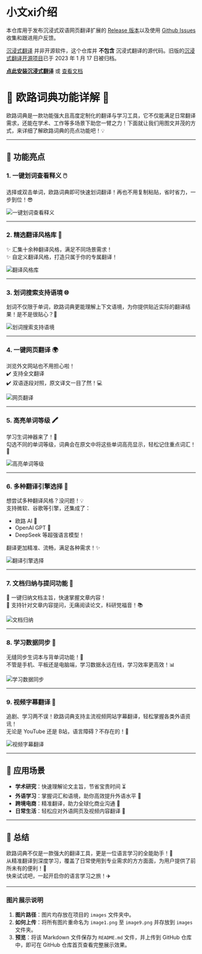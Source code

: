 # 小文xi介绍

本仓库用于发布沉浸式双语网页翻译扩展的 [Release 版本](https://github.com/immersive-translate/immersive-translate/releases)以及使用 [Github Issues](https://github.com/immersive-translate/immersive-translate/issues)收集和跟进用户反馈。


[沉浸式翻译](https://immersivetranslate.com/) 并非开源软件，这个仓库并 **不包含** 沉浸式翻译的源代码。旧版的[沉浸式翻译开源项目](https://github.com/immersive-translate/old-immersive-translate)已于 2023 年 1 月 17 日被归档。


[**点此安装沉浸式翻译**](https://immersivetranslate.com/docs/installation/) 或 [查看文档](https://immersivetranslate.com/docs/)


# 🌟 欧路词典功能详解 🚀

欧路词典是一款功能强大且高度定制化的翻译与学习工具，它不仅能满足日常翻译需求，还能在学术、工作等多场景下助您一臂之力！下面就让我们用图文并茂的方式，来详细了解欧路词典的亮点功能吧！💡

---

## 🎯 功能亮点

### 1. **一键划词查看释义 🖱️**
选择或双击单词，欧路词典即可快速划词翻译！再也不用复制粘贴，省时省力，一步到位！😎

![一键划词查看释义](./images/image1.png)

---

### 2. **精选翻译风格库 🎨**
✨ 汇集十余种翻译风格，满足不同场景需求！  
✨ 自定义翻译风格，打造只属于你的专属翻译！

![翻译风格库](./images/image2.png)

---

### 3. **划词搜索支持语境 🌐**
划词不仅限于单词，欧路词典更能理解上下文语境，为你提供贴近实际的翻译结果！是不是很贴心？🤗

![划词搜索支持语境](./images/image3.png)

---

### 4. **一键网页翻译 🌍**
浏览外文网站也不用担心啦！  
✔️ 支持全文翻译  
✔️ 双语逐段对照，原文译文一目了然！💻

![网页翻译](./images/image4.png)

---

### 5. **高亮单词等级 🖍️**
学习生词神器来了！🎉  
勾选不同的单词等级，词典会在原文中将这些单词高亮显示，轻松记住重点词汇！💪

![高亮单词等级](./images/image5.png)

---

### 6. **多种翻译引擎选择 🤖**
想尝试多种翻译风格？没问题！💡  
支持微软、谷歌等引擎，还集成了：  
- 欧路 AI 🧠  
- OpenAI GPT 🌟  
- DeepSeek 等超强语言模型！  

翻译更加精准、流畅，满足各种需求！✨

![翻译引擎选择](./images/image6.png)

---

### 7. **文档归纳与提问功能 📄**
🌟 一键归纳文档主旨，快速掌握文章内容！  
🌟 支持针对文章内容提问，无痛阅读论文，科研党福音！📚

![文档归纳](./images/image7.png)

---

### 8. **学习数据同步 🔄**
无缝同步生词本与背单词功能！🌈  
不管是手机、平板还是电脑端，学习数据永远在线，学习效率更高效！📊

![学习数据同步](./images/image8.png)

---

### 9. **视频字幕翻译 🎥**
追剧、学习两不误！欧路词典支持主流视频网站字幕翻译，轻松掌握各类外语资讯！  
无论是 YouTube 还是 B站，语言障碍？不存在的！💬

![视频字幕翻译](./images/image9.png)

---

## 🎉 应用场景

- **学术研究**：快速理解论文主旨，节省宝贵时间 ⏳  
- **外语学习**：掌握词汇和语境，助你高效提升外语水平 📖  
- **跨境电商**：精准翻译，助力全球化商业沟通 💼  
- **日常生活**：轻松应对外语网页及视频内容翻译 🏡  

---

## 🎁 总结

欧路词典不仅是一款强大的翻译工具，更是一位语言学习的全能助手！🌟  
从精准翻译到深度学习，覆盖了日常使用到专业需求的方方面面，为用户提供了前所未有的便利！🎊  
快来试试吧，一起开启你的语言学习之旅！✈️

---

### 图片展示说明

1. **图片路径**：图片均存放在项目的 `images` 文件夹中。
2. **如何上传**：将所有图片重命名为 `image1.png` 至 `image9.png` 并存放到 `images` 文件夹。
3. **预览**：将该 Markdown 文件保存为 `README.md` 文件，并上传到 GitHub 仓库中，即可在 GitHub 仓库首页查看完整展示效果。



